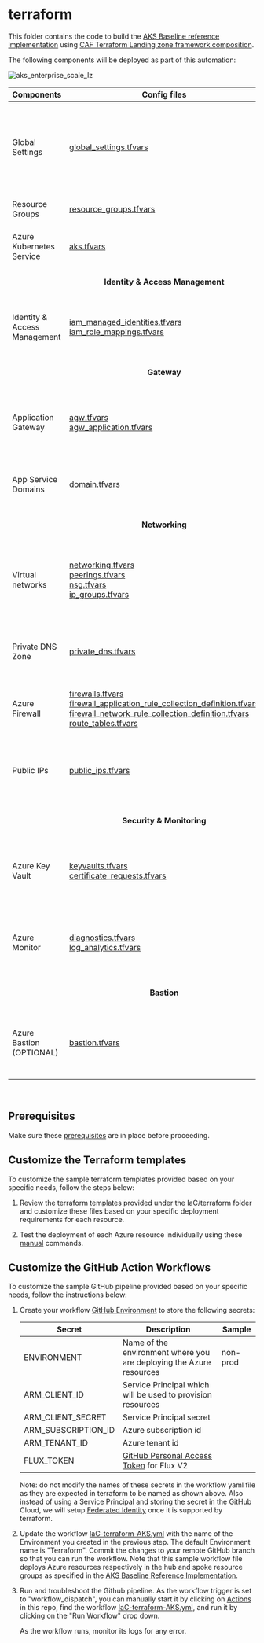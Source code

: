 # terraform

This folder contains the code to build the [AKS Baseline reference implementation](https://docs.microsoft.com/en-us/azure/architecture/reference-architectures/containers/aks/secure-baseline-aks) using [CAF Terraform Landing zone framework composition](https://github.com/aztfmod/terraform-azurerm-caf).

The following components will be deployed as part of this automation:

![aks_enterprise_scale_lz](../../docs/.attachments/aks_enterprise_scale_lz2.png)

| Components                                                                                              | Config files                                                 | Description|
|-----------------------------------------------------------|------------------------------------------------------------|------------------------------------------------------------|
| Global Settings |[global_settings.tfvars](./configuration/global_settings.tfvars) | Primary Region setting. Changing this will redeploy the whole stack to another Region|
| Resource Groups | [resource_groups.tfvars](./configuration/resource_groups.tfvars)| Resource groups configs |
| Azure Kubernetes Service | [aks.tfvars](./configuration/aks.tfvars) | AKS addons, version, nodepool configs |
||<p align="center">**Identity & Access Management**</p>||
| Identity & Access Management | [iam_managed_identities.tfvars](./configuration/iam/iam_managed_identities.tfvars) <br /> [iam_role_mappings.tfvars](./configuration/iam/iam_role_mappings.tfvars)| AAD admin group, User Managed Identities & Role Assignments |
||<p align="center">**Gateway**</p>||
| Application Gateway | [agw.tfvars](./configuration/agw/agw.tfvars) <br /> [agw_application.tfvars](./configuration/agw/agw_application.tfvars) <br />| Application Gateway WAF v2 Configs with aspnetapp workload settings |
| App Service Domains | [domain.tfvars](./configuration/agw/domain.tfvars) | Public domain to be used in Application Gateway |
||<p align="center">**Networking**</p>||
| Virtual networks | [networking.tfvars](./configuration/networking/networking.tfvars) <br /> [peerings.tfvars](./configuration/networking/peerings.tfvars) <br /> [nsg.tfvars](./configuration/networking/nsg.tfvars) <br /> [ip_groups.tfvars](./configuration/networking/ip_groups.tfvars)| CIDRs, Subnets, NSGs & peerings config for Azure Firewall Hub & AKS Spoke |
| Private DNS Zone | [private_dns.tfvars](./configuration/networking/private_dns.tfvars) | Private DNS zone for AKS ingress; A record to Load Balancer IP |
| Azure Firewall  | [firewalls.tfvars](./configuration/networking/firewalls.tfvars) <br /> [firewall_application_rule_collection_definition.tfvars](./configuration/networking/firewall_application_rule_collection_definition.tfvars) <br /> [firewall_network_rule_collection_definition.tfvars](./configuration/networking/firewall_network_rule_collection_definition.tfvars) <br /> [route_tables.tfvars](./configuration/networking/route_tables.tfvars)  | Azure Firewall for restricting AKS egress traffic|
| Public IPs | [public_ips.tfvars](./configuration/networking/public_ips.tfvars) | Public IPs for Application Gateway, Azure Firewall & Azure Bastion Host |
||<p align="center">**Security & Monitoring**</p>||
| Azure Key Vault| [keyvaults.tfvars](./configuration/keyvault/keyvaults.tfvars) <br /> [certificate_requests.tfvars](./configuration/keyvault/certificate_requests.tfvars) | Key Vault to store Self signed certificate for AKS ingress & Bastion SSH key |
| Azure Monitor | [diagnostics.tfvars](./configuration/monitor/diagnostics.tfvars)  <br /> [log_analytics.tfvars](./configuration/monitor/log_analytics.tfvars) | Diagnostics settings, Log Analytics Workspace for AKS logs & Prometheus metrics |
||<p align="center">**Bastion**</p>||
| Azure Bastion (OPTIONAL) | [bastion.tfvars](./configuration/bastion/bastion.ignore) | Azure Bastion Host & Windows VM to view aspnetsample website internally. |

<br />

## Prerequisites

Make sure these [prerequisites](../../docs/IaC-prerequisites.md) are in place before proceeding.

## Customize the Terraform templates

To customize the sample terraform templates provided based on your specific needs, follow the steps below:

1. Review the terraform templates provided under the IaC/terraform folder and customize these files based on your specific deployment requirements for each resource.

2. Test the deployment of each Azure resource individually using these [manual](../../docs/terraform-manual-steps.md) commands.

## Customize the GitHub Action Workflows
To customize the sample GitHub pipeline provided based on your specific needs, follow the instructions below:

1. Create your workflow [GitHub Environment](https://docs.github.com/en/actions/deployment/targeting-different-environments/using-environments-for-deployment?msclkid=62181fb1ab7511ec9be085113913a757) to store the following secrets:

    | Secret | Description |Sample|
    |--------|-------------|------|
    |ENVIRONMENT| Name of the environment where you are deploying the Azure resources|non-prod|
    |ARM_CLIENT_ID| Service Principal which will be used to provision resources||
    |ARM_CLIENT_SECRET| Service Principal secret||
    |ARM_SUBSCRIPTION_ID| Azure subscription id||
    |ARM_TENANT_ID| Azure tenant id||
    |FLUX_TOKEN| [GitHub Personal Access Token](https://docs.github.com/en/authentication/keeping-your-account-and-data-secure/creating-a-personal-access-token) for Flux V2||

    Note: do not modify the names of these secrets in the workflow yaml file as they are expected in terraform to be named as shown above.
    Also instead of using a Service Principal and storing the secret in the GitHub Cloud, we will setup [Federated Identity](https://docs.microsoft.com/en-us/azure/developer/github/connect-from-azure?tabs=azure-portal%2Cwindows#use-the-azure-login-action-with-openid-connect) once it is supported by terraform.

2. Update the workflow [IaC-terraform-AKS.yml](../../.github/workflows/IaC-terraform-AKS.yml) with the name of the Environment you created in the previous step. The default Environment name is "Terraform". Commit the changes to your remote GitHub branch so that you can run the workflow.
    Note that this sample workflow file deploys Azure resources respectively in the hub and spoke resource groups as specified in the [AKS Baseline Reference Implementation](https://github.com/mspnp/aks-baseline).

3. Run and troubleshoot the Github pipeline.
   As the workflow trigger is set to "workflow_dispatch", you can manually start it by clicking on [Actions](https://github.com/Azure/aks-baseline-automation/actions) in this repo, find the workflow [IaC-terraform-AKS.yml](../../.github/workflows/IaC-terraform-AKS.yml), and run it by clicking on the "Run Workflow" drop down.

   As the workflow runs, monitor its logs for any error.
